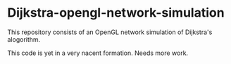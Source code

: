 # Dijkstra-opengl-network-simulation
This repository consists of an OpenGL network simulation of Dijkstra's alogorithm.


This code is yet in a very nacent formation. Needs more work.
